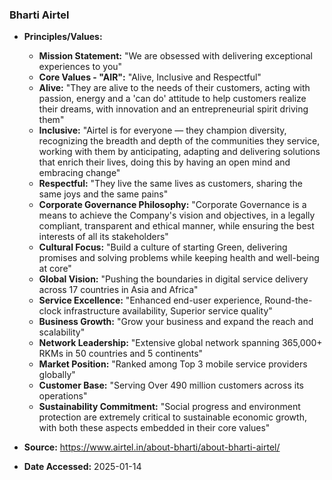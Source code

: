 ### Bharti Airtel

- **Principles/Values:**
  - **Mission Statement:** "We are obsessed with delivering exceptional experiences to you"
  - **Core Values - "AIR":** "Alive, Inclusive and Respectful"
  - **Alive:** "They are alive to the needs of their customers, acting with passion, energy and a 'can do' attitude to help customers realize their dreams, with innovation and an entrepreneurial spirit driving them"
  - **Inclusive:** "Airtel is for everyone — they champion diversity, recognizing the breadth and depth of the communities they service, working with them by anticipating, adapting and delivering solutions that enrich their lives, doing this by having an open mind and embracing change"
  - **Respectful:** "They live the same lives as customers, sharing the same joys and the same pains"
  - **Corporate Governance Philosophy:** "Corporate Governance is a means to achieve the Company's vision and objectives, in a legally compliant, transparent and ethical manner, while ensuring the best interests of all its stakeholders"
  - **Cultural Focus:** "Build a culture of starting Green, delivering promises and solving problems while keeping health and well-being at core"
  - **Global Vision:** "Pushing the boundaries in digital service delivery across 17 countries in Asia and Africa"
  - **Service Excellence:** "Enhanced end-user experience, Round-the-clock infrastructure availability, Superior service quality"
  - **Business Growth:** "Grow your business and expand the reach and scalability"
  - **Network Leadership:** "Extensive global network spanning 365,000+ RKMs in 50 countries and 5 continents"
  - **Market Position:** "Ranked among Top 3 mobile service providers globally"
  - **Customer Base:** "Serving Over 490 million customers across its operations"
  - **Sustainability Commitment:** "Social progress and environment protection are extremely critical to sustainable economic growth, with both these aspects embedded in their core values"

- **Source:** https://www.airtel.in/about-bharti/about-bharti-airtel/
- **Date Accessed:** 2025-01-14